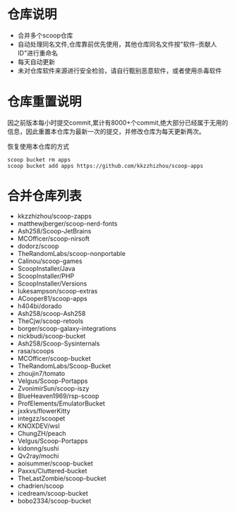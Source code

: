 # 仓库说明

- 合并多个scoop仓库
- 自动处理同名文件,仓库靠前优先使用，其他仓库同名文件按"软件-贡献人ID"进行重命名
- 每天自动更新
- 未对仓库软件来源进行安全检验，请自行甄别恶意软件，或者使用杀毒软件

# 仓库重置说明

因之前版本每小时提交commit,累计有8000+个commit,绝大部分已经属于无用的信息，因此重置本仓库为最新一次的提交，并修改仓库为每天更新两次。

恢复使用本仓库的方式

```
scoop bucket rm apps
scoop bucket add apps https://github.com/kkzzhizhou/scoop-apps
```

# 合并仓库列表

- kkzzhizhou/scoop-zapps
- matthewjberger/scoop-nerd-fonts
- Ash258/Scoop-JetBrains
- MCOfficer/scoop-nirsoft
- dodorz/scoop
- TheRandomLabs/scoop-nonportable
- Calinou/scoop-games
- ScoopInstaller/Java
- ScoopInstaller/PHP
- ScoopInstaller/Versions
- lukesampson/scoop-extras
- ACooper81/scoop-apps
- h404bi/dorado
- Ash258/scoop-Ash258
- TheCjw/scoop-retools
- borger/scoop-galaxy-integrations
- nickbudi/scoop-bucket
- Ash258/Scoop-Sysinternals
- rasa/scoops
- MCOfficer/scoop-bucket
- TheRandomLabs/Scoop-Bucket
- zhoujin7/tomato
- Velgus/Scoop-Portapps
- ZvonimirSun/scoop-iszy
- BlueHeaven1969/rsp-scoop
- ProfElements/EmulatorBucket
- jxxkvs/flowerKitty
- integzz/scoopet
- KNOXDEV/wsl
- ChungZH/peach
- Velgus/Scoop-Portapps
- kidonng/sushi
- Qv2ray/mochi
- aoisummer/scoop-bucket
- Paxxs/Cluttered-bucket
- TheLastZombie/scoop-bucket
- chadrien/scoop
- icedream/scoop-bucket
- bobo2334/scoop-bucket
